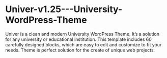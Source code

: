 # Univer-v1.25---University-WordPress-Theme
Univer is a clean and modern University WordPress Theme. It’s a solution for any university or educational institution. This template includes 60 carefully designed blocks, which are easy to edit and customize to fit your needs. Theme is perfect solution for the create of unique web projects.
